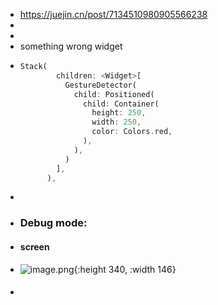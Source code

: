 - https://juejin.cn/post/7134510980905566238
-
-
- something wrong widget
- ```dart
  Stack(
          children: <Widget>[
            GestureDetector(
              child: Positioned(
                child: Container(
                  height: 250,
                  width: 250,
                  color: Colors.red,
                ),
              ),
            )
          ],
        ),
  ```
-
- ### Debug mode:
- #### screen
- ![image.png](../assets/image_1665109929669_0.png){:height 340, :width 146}
- ####